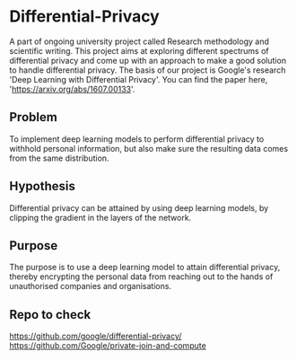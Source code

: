 # Differential-Privacy
A part of ongoing university project called Research methodology and scientific writing. This project aims at exploring different spectrums of differential privacy and come up with an approach to make a good solution to handle differential privacy. The basis of our project is Google's research 'Deep Learning with Differential Privacy'. You can find the paper here, 'https://arxiv.org/abs/1607.00133'.

## Problem
To implement deep learning models to perform differential privacy to withhold personal information, but also make sure the resulting data comes from the same distribution.

## Hypothesis
Differential privacy can be attained by using deep learning models, by clipping the gradient in the layers of the network.
## Purpose
The purpose is to use a deep learning model to attain differential privacy, thereby encrypting the personal data from reaching out to the hands of unauthorised companies and organisations.

## Repo to check
https://github.com/google/differential-privacy/
https://github.com/Google/private-join-and-compute
